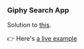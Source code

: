 ### Giphy Search App

Solution to [this][def].

👉 Here's [a live example](https://oldjackson.github.io/react-giphy/)

[def]: https://github.com/oldjackson/react-redux-challenges/tree/master/01-React/02-React-Basics/03-My-first-app